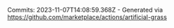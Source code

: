 Commits: 2023-11-07T14:08:59.368Z - Generated via https://github.com/marketplace/actions/artificial-grass
<br>
